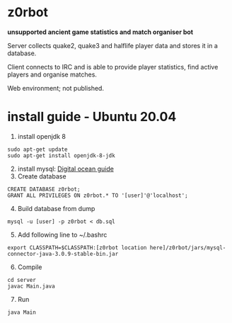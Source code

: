 # z0rbot
**unsupported ancient game statistics and match organiser bot**

Server collects quake2, quake3 and halflife player data and stores it in a database.

Client connects to IRC and is able to provide player statistics, find active players and organise matches.

Web environment; not published.

# install guide - Ubuntu 20.04

1. install openjdk 8
```
sudo apt-get update
sudo apt-get install openjdk-8-jdk
```
2. install mysql: [Digital ocean guide](https://www.digitalocean.com/community/tutorials/how-to-install-mysql-on-ubuntu-20-04)
3. Create database
```
CREATE DATABASE z0rbot;
GRANT ALL PRIVILEGES ON z0rbot.* TO '[user]'@'localhost';
```
4. Build database from dump
```
mysql -u [user] -p z0rbot < db.sql
```
5. Add following line to ~/.bashrc
```
export CLASSPATH=$CLASSPATH:[z0rbot location here]/z0rbot/jars/mysql-connector-java-3.0.9-stable-bin.jar
```
6. Compile
```
cd server
javac Main.java
```
7. Run
```
java Main
```